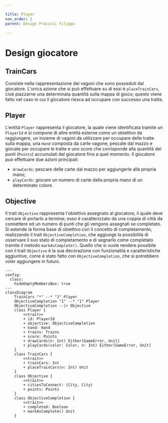 ```yaml
---

title: Player
nav_order: 2
parent: Design Pracucci Filippo

---
```


# Design giocatore

## TrainCars

Consiste nella rappresentazione dei vagoni che sono posseduti dal giocatore. L'unica azione che si può effettuare su di
essi è `placeTrainCars`, cioè piazzarne una determinata quantità sulla mappa di gioco; questo viene fatto nel caso in
cui il giocatore riesca ad occupare con successo una tratta.

## Player

L'entità `Player` rappresenta il giocatore, la quale viene identificata tramite un `PlayerId` e si compone di altre
entità esterne come un obiettivo da raggiungere, un insieme di vagoni da utilizzare per occupare delle tratte sulla
mappa, una `Hand` composta da carte vagone, pescate dal mazzo e giocate per occupare le tratte e uno score che
corrisponde alla quantità dei punti (`Points`) accumulati dal giocatore fino a quel momento. Il giocatore può effettuare
due azioni principali:
- `drawCards`: pescare delle carte dal mazzo per aggiungerle alla propria mano;
- `playCards`: giocare un numero di carte dalla propria mano di un determinato colore.

## Objective

Il trait `Objective` rappresenta l'obiettivo assegnato al giocatore, il quale deve cercare di portarlo a termine; esso è
caratterizzato da una coppia di città da connettere ed un numero di punti che gli vengono assegnati se completato.
Si estende la forma base di obiettivo con il concetto di completamento, realizzando il trait `ObjectiveCompletion`, che
aggiunge la possibilità di osservare il suo stato di completamento e di segnarlo come completato tramite il metodo
`markAsComplete()`. Quello che si vuole rendere possibile con il trait `Objective` è la sua decorazione con funzionalità
e caratteristiche aggiuntive, come è stato fatto con `ObjectiveCompletion`, che si potrebbero voler aggiungere in
futuro.

```mermaid
---
config:
  class:
    hideEmptyMembersBox: true
---
classDiagram
    TrainCars "*" --* "1" Player
    ObjectiveCompletion "1" --* "1" Player
    ObjectiveCompletion --|> Objective
    class Player {
        <<trait>>
        + id: PlayerId
        + objective: ObjectiveCompletion
        + hand: Hand
        + trains: Trains
        + score: Points
        + drawCards(n: Int) Either[GameError, Unit]
        + playCards(color: Color, n: Int) Either[GameError, Unit]
    }
    class TrainCars {
        <<trait>>
        + trainCars: Int
        + placeTrainCars(n: Int) Unit
    }
    class Objective {
        <<trait>>
        + citiesToConnect: (City, City)
        + points: Points
    }
    class ObjectiveCompletion {
        <<trait>>
        + completed: Boolean
        + markAsComplete() Unit
    }
```